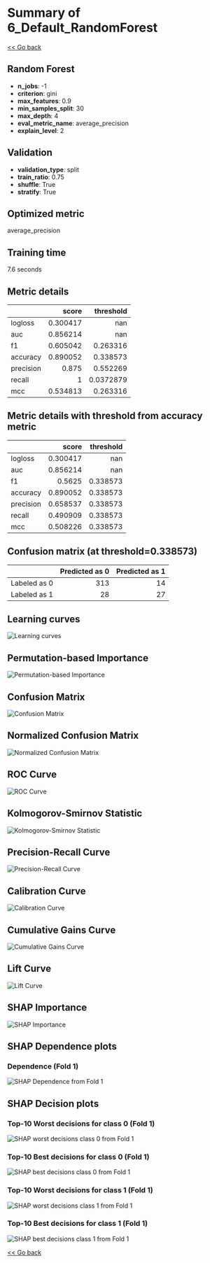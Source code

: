 # Summary of 6_Default_RandomForest

[<< Go back](../README.md)


## Random Forest
- **n_jobs**: -1
- **criterion**: gini
- **max_features**: 0.9
- **min_samples_split**: 30
- **max_depth**: 4
- **eval_metric_name**: average_precision
- **explain_level**: 2

## Validation
 - **validation_type**: split
 - **train_ratio**: 0.75
 - **shuffle**: True
 - **stratify**: True

## Optimized metric
average_precision

## Training time

7.6 seconds

## Metric details
|           |    score |   threshold |
|:----------|---------:|------------:|
| logloss   | 0.300417 | nan         |
| auc       | 0.856214 | nan         |
| f1        | 0.605042 |   0.263316  |
| accuracy  | 0.890052 |   0.338573  |
| precision | 0.875    |   0.552269  |
| recall    | 1        |   0.0372879 |
| mcc       | 0.534813 |   0.263316  |


## Metric details with threshold from accuracy metric
|           |    score |   threshold |
|:----------|---------:|------------:|
| logloss   | 0.300417 |  nan        |
| auc       | 0.856214 |  nan        |
| f1        | 0.5625   |    0.338573 |
| accuracy  | 0.890052 |    0.338573 |
| precision | 0.658537 |    0.338573 |
| recall    | 0.490909 |    0.338573 |
| mcc       | 0.508226 |    0.338573 |


## Confusion matrix (at threshold=0.338573)
|              |   Predicted as 0 |   Predicted as 1 |
|:-------------|-----------------:|-----------------:|
| Labeled as 0 |              313 |               14 |
| Labeled as 1 |               28 |               27 |

## Learning curves
![Learning curves](learning_curves.png)

## Permutation-based Importance
![Permutation-based Importance](permutation_importance.png)
## Confusion Matrix

![Confusion Matrix](confusion_matrix.png)


## Normalized Confusion Matrix

![Normalized Confusion Matrix](confusion_matrix_normalized.png)


## ROC Curve

![ROC Curve](roc_curve.png)


## Kolmogorov-Smirnov Statistic

![Kolmogorov-Smirnov Statistic](ks_statistic.png)


## Precision-Recall Curve

![Precision-Recall Curve](precision_recall_curve.png)


## Calibration Curve

![Calibration Curve](calibration_curve_curve.png)


## Cumulative Gains Curve

![Cumulative Gains Curve](cumulative_gains_curve.png)


## Lift Curve

![Lift Curve](lift_curve.png)



## SHAP Importance
![SHAP Importance](shap_importance.png)

## SHAP Dependence plots

### Dependence (Fold 1)
![SHAP Dependence from Fold 1](learner_fold_0_shap_dependence.png)

## SHAP Decision plots

### Top-10 Worst decisions for class 0 (Fold 1)
![SHAP worst decisions class 0 from Fold 1](learner_fold_0_shap_class_0_worst_decisions.png)
### Top-10 Best decisions for class 0 (Fold 1)
![SHAP best decisions class 0 from Fold 1](learner_fold_0_shap_class_0_best_decisions.png)
### Top-10 Worst decisions for class 1 (Fold 1)
![SHAP worst decisions class 1 from Fold 1](learner_fold_0_shap_class_1_worst_decisions.png)
### Top-10 Best decisions for class 1 (Fold 1)
![SHAP best decisions class 1 from Fold 1](learner_fold_0_shap_class_1_best_decisions.png)

[<< Go back](../README.md)
